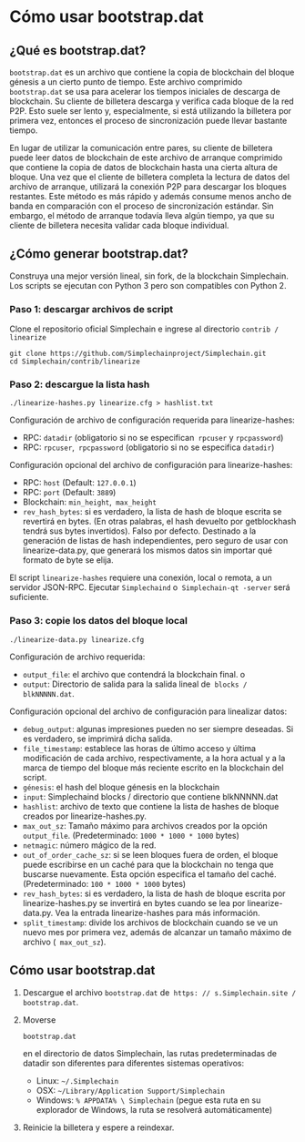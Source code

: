 # Cómo usar bootstrap.dat

## ¿Qué es bootstrap.dat?

`bootstrap.dat` es un archivo que contiene la copia de blockchain del bloque génesis a un cierto punto de tiempo. Este archivo comprimido `bootstrap.dat` se usa para acelerar los tiempos iniciales de descarga de blockchain. Su cliente de billetera descarga y verifica cada bloque de la red P2P. Esto suele ser lento y, especialmente, si está utilizando la billetera por primera vez, entonces el proceso de sincronización puede llevar bastante tiempo.

En lugar de utilizar la comunicación entre pares, su cliente de billetera puede leer datos de blockchain de este archivo de arranque comprimido que contiene la copia de datos de blockchain hasta una cierta altura de bloque. Una vez que el cliente de billetera completa la lectura de datos del archivo de arranque, utilizará la conexión P2P para descargar los bloques restantes. Este método es más rápido y además consume menos ancho de banda en comparación con el proceso de sincronización estándar. Sin embargo, el método de arranque todavía lleva algún tiempo, ya que su cliente de billetera necesita validar cada bloque individual.

## ¿Cómo generar bootstrap.dat?

Construya una mejor versión lineal, sin fork, de la blockchain Simplechain. Los scripts se ejecutan con Python 3 pero son compatibles con Python 2.

### Paso 1: descargar archivos de script

Clone el repositorio oficial Simplechain e ingrese al directorio `contrib / linearize`

```
git clone https://github.com/Simplechainproject/Simplechain.git
cd Simplechain/contrib/linearize
```

### Paso 2: descargue la lista hash

```
./linearize-hashes.py linearize.cfg > hashlist.txt
```

Configuración de archivo de configuración requerida para linearize-hashes:

- RPC: `datadir` (obligatorio si no se especifican` rpcuser` y `rpcpassword`)
- RPC: `rpcuser`,` rpcpassword` (obligatorio si no se especifica `datadir`)

Configuración opcional del archivo de configuración para linearize-hashes:

- RPC: `host` (Default: `127.0.0.1`)
- RPC: `port` (Default: `3889`)
- Blockchain: `min_height`,` max_height`
- `rev_hash_bytes`: si es verdadero, la lista de hash de bloque escrita se revertirá en bytes. (En otras palabras, el hash devuelto por getblockhash tendrá sus bytes invertidos). Falso por defecto. Destinado a la generación de listas de hash independientes, pero seguro de usar con linearize-data.py, que generará los mismos datos sin importar qué formato de byte se elija.

El script `linearize-hashes` requiere una conexión, local o remota, a un servidor JSON-RPC. Ejecutar `Simplechaind` o` Simplechain-qt -server` será suficiente.

### Paso 3: copie los datos del bloque local

```
./linearize-data.py linearize.cfg
```

Configuración de archivo requerida:

- `output_file`: el archivo que contendrá la blockchain final. o
- `output`: Directorio de salida para la salida lineal de` blocks / blkNNNNN.dat`.

Configuración opcional del archivo de configuración para linealizar datos:

- `debug_output`: algunas impresiones pueden no ser siempre deseadas. Si es verdadero, se imprimirá dicha salida.
- `file_timestamp`: establece las horas de último acceso y última modificación de cada archivo, respectivamente, a la hora actual y a la marca de tiempo del bloque más reciente escrito en la blockchain del script.
- `génesis`: el hash del bloque génesis en la blockchain
- `input`: Simplechaind blocks / directorio que contiene blkNNNNN.dat
- `hashlist`: archivo de texto que contiene la lista de hashes de bloque creados por linearize-hashes.py.
- `max_out_sz`: Tamaño máximo para archivos creados por la opción` output_file`. (Predeterminado: `1000 * 1000 * 1000` bytes)
- `netmagic`: número mágico de la red.
- `out_of_order_cache_sz`: si se leen bloques fuera de orden, el bloque puede escribirse en un caché para que la blockchain no tenga que buscarse nuevamente. Esta opción especifica el tamaño del caché. (Predeterminado: `100 * 1000 * 1000` bytes)
- `rev_hash_bytes`: si es verdadero, la lista de hash de bloque escrita por linearize-hashes.py se invertirá en bytes cuando se lea por linearize-data.py. Vea la entrada linearize-hashes para más información.
- `split_timestamp`: divide los archivos de blockchain cuando se ve un nuevo mes por primera vez, además de alcanzar un tamaño máximo de archivo (` max_out_sz`).

## Cómo usar bootstrap.dat

1. Descargue el archivo `bootstrap.dat` de` https: // s.Simplechain.site / bootstrap.dat`.

2. Moverse

    

   ```
   bootstrap.dat
   ```

    

   en el directorio de datos Simplechain, las rutas predeterminadas de datadir son diferentes para diferentes sistemas operativos:

   - Linux: `~/.Simplechain`
   - OSX: `~/Library/Application Support/Simplechain`
   - Windows: `% APPDATA% \ Simplechain` (pegue esta ruta en su explorador de Windows, la ruta se resolverá automáticamente)

3. Reinicie la billetera y espere a reindexar.

[
](https://docs.Simplechain.site/en/Simplechain-RPC-API/)